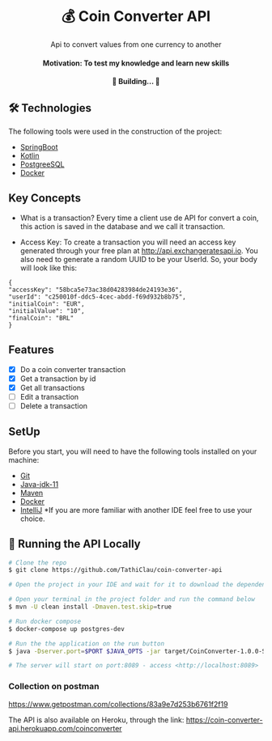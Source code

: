 
<h1 align="center">
    <a> 💰 Coin Converter API </a>
</h1>
<p align="center"> Api to convert values from one currency to another </p>

<h4 align="center"> 
	Motivation: To test my knowledge and learn new skills
</h4>

<h4 align="center"> 
	🚧  Building...  🚧
</h4>


## 🛠 Technologies

The following tools were used in the construction of the project:

- [SpringBoot](https://expo.io/)
- [Kotlin](https://nodejs.org/en/)
- [PostgreeSQL](https://pt-br.reactjs.org/)
- [Docker](https://docs.docker.com/)

## Key Concepts

- What is a transaction?
  Every time a client use de API for convert a coin, this action is saved in the database and we call it transaction.

- Access Key: To create a transaction you will need an access key generated through your free plan at http://api.exchangeratesapi.io. You also need to generate a random UUID to be your UserId. So, your body will look like this:

```
{
"accessKey": "58bca5e73ac38d04283984de24193e36",
"userId": "c250010f-ddc5-4cec-abdd-f69d932b8b75",
"initialCoin": "EUR",
"initialValue": "10",
"finalCoin": "BRL"
}
```


## Features

- [x] Do a coin converter transaction
- [x] Get a transaction by id
- [x] Get all transactions
- [ ] Edit a transaction
- [ ] Delete a transaction

## SetUp

Before you start, you will need to have the following tools installed on your machine:
- [Git](https://git-scm.com)
- [Java-jdk-11](https://www.oracle.com/br/java/technologies/javase/jdk11-archive-downloads.html)
- [Maven](https://maven.apache.org/)
- [Docker](https://docs.docker.com/)
- [IntelliJ](https://www.jetbrains.com/pt-br/idea/)  *If you are more familiar with another IDE feel free to use your choice.

## 🎲 Running the API Locally

```bash
# Clone the repo
$ git clone https://github.com/TathiClau/coin-converter-api

# Open the project in your IDE and wait for it to download the dependencies

# Open your terminal in the project folder and run the command below
$ mvn -U clean install -Dmaven.test.skip=true

# Run docker compose
$ docker-compose up postgres-dev

# Run the the application on the run button 
$ java -Dserver.port=$PORT $JAVA_OPTS -jar target/CoinConverter-1.0.0-SNAPSHOT.jar

# The server will start on port:8089 - access <http://localhost:8089>
```

### Collection on postman
https://www.getpostman.com/collections/83a9e7d253b6761f2f19

The API is also available on Heroku, through the link:
https://coin-converter-api.herokuapp.com/coinconverter

